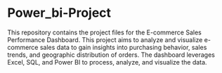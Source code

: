 # Power_bi-Project
This repository contains the project files for the E-commerce Sales Performance Dashboard. This project aims to analyze and visualize e-commerce sales data to gain insights into purchasing behavior, sales trends, and geographic distribution of orders. The dashboard leverages Excel, SQL, and Power BI to process, analyze, and visualize the data.
